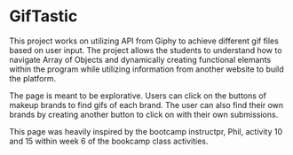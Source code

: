# GifTastic

This project works on utilizing API from Giphy to achieve different gif files based on user input. The project allows the students to understand how to navigate Array of Objects and dynamically creating functional elemants within the program while utilizing information from another website to build the platform.

The page is meant to be explorative. Users can click on the buttons of makeup brands to find gifs of each brand. The user can also find their own brands by creating another button to click on with their own submissions.

This page was heavily inspired by the bootcamp instructpr, Phil, activity 10 and 15 within week 6 of the bookcamp class activities.